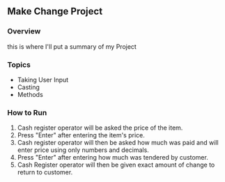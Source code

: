 ## Make Change Project

### Overview

this is where I'll put a summary of my Project


### Topics
* Taking User Input
* Casting
* Methods

### How to Run

1. Cash register operator will be asked the price of the item.
2. Press "Enter" after entering the item's price.
3. Cash register operator will then be asked how much was paid and will enter price using only numbers and decimals.
4. Press "Enter" after entering how much was tendered by customer.
5. Cash Register operator will then be given exact amount of change to return to customer. 
